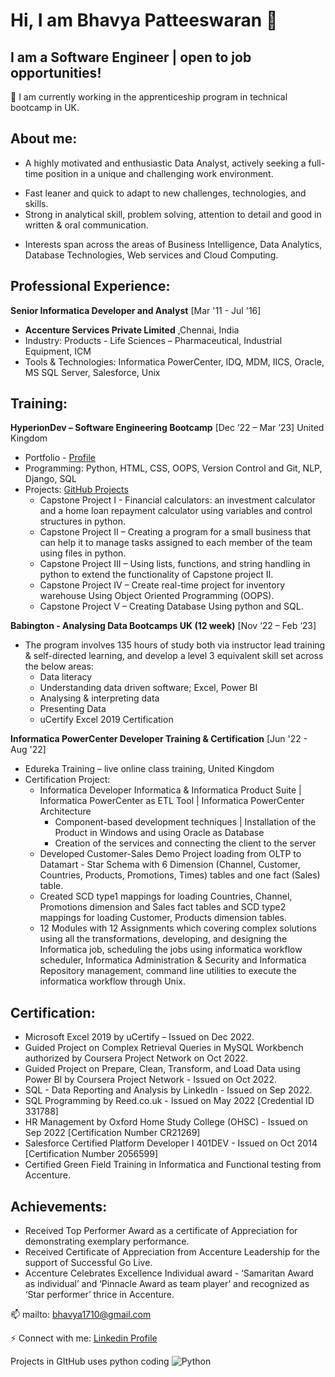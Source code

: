 # Hi, I am Bhavya Patteeswaran 👋
## I am a Software Engineer | open to job opportunities!

🌱 I am currently working in the apprenticeship program in technical bootcamp in UK.

## About me:
- A highly motivated and enthusiastic Data Analyst, actively seeking a full-time position in a unique and challenging work environment. 
* Fast leaner and quick to adapt to new challenges, technologies, and skills. 
* Strong in analytical skill, problem solving, attention to detail and good in written & oral communication. 
+ Interests span across the areas of Business Intelligence, Data Analytics, Database Technologies, Web services and Cloud Computing.

## Professional Experience:
**Senior Informatica Developer and Analyst** 						[Mar '11 - Jul '16]
* **Accenture Services Private Limited**					          ,Chennai, India
* Industry: Products - Life Sciences – Pharmaceutical, Industrial Equipment, ICM
* Tools & Technologies: Informatica PowerCenter, IDQ, MDM, IICS, Oracle, MS SQL Server, Salesforce, Unix

## Training:
**HyperionDev – Software Engineering Bootcamp** 					                     [Dec ’22 – Mar ‘23] United Kingdom
* Portfolio - [Profile](https://www.hyperiondev.com/portfolio/112904/)            
* Programming: Python, HTML, CSS, OOPS, Version Control and Git, NLP, Django, SQL
* Projects: [GitHub Projects](https://github.com/BhavyaP17)
  -	Capstone Project I - Financial calculators: an investment calculator and a home loan repayment calculator using variables and control structures in python.
  -	Capstone Project II – Creating a program for a small business that can help it to manage tasks assigned to each member of the team using files in python.
  - Capstone Project III – Using lists, functions, and string handling in python to extend the functionality of Capstone project II.
  -	Capstone Project IV – Create real-time project for inventory warehouse Using Object Oriented Programming (OOPS).
  -	Capstone Project V – Creating Database Using python and SQL.

**Babington - Analysing Data Bootcamps UK (12 week)**     				[Nov ’22 – Feb ‘23]
* The program involves 135 hours of study both via instructor lead training & self-directed learning, and develop a level 3 equivalent skill set across the below areas:
  - Data literacy 
  - Understanding data driven software; Excel, Power BI
  - Analysing & interpreting data 
  - Presenting Data 
  - uCertify Excel 2019 Certification 

**Informatica PowerCenter Developer Training & Certification**				[Jun '22 - Aug '22]
* Edureka Training – live online class training,						            United Kingdom
* Certification Project: 
  - Informatica Developer Informatica & Informatica Product Suite | Informatica PowerCenter as ETL Tool | Informatica PowerCenter Architecture 
    - Component-based development techniques | Installation of the Product in Windows and using Oracle as Database 
    - Creation of the services and connecting the client to the server 
  - Developed Customer-Sales Demo Project loading from OLTP to Datamart - Star Schema with 6 Dimension (Channel, Customer, Countries, Products, Promotions, Times) tables and one fact (Sales) table.
  - Created SCD type1 mappings for loading Countries, Channel, Promotions dimension and Sales fact tables and SCD type2 mappings for loading Customer, Products dimension tables.
  - 12 Modules with 12 Assignments which covering complex solutions using all the transformations, developing, and designing the Informatica job, scheduling the jobs using informatica workflow scheduler, Informatica Administration & Security and Informatica Repository management, command line utilities to execute the informatica workflow through Unix.

## Certification:
* Microsoft Excel 2019 by uCertify – Issued on Dec 2022.
* Guided Project on Complex Retrieval Queries in MySQL Workbench authorized by Coursera Project Network on Oct 2022. 
* Guided Project on Prepare, Clean, Transform, and Load Data using Power BI by Coursera Project Network - Issued on Oct 2022. 
* SQL - Data Reporting and Analysis by LinkedIn - Issued on Sep 2022. 
* SQL Programming by Reed.co.uk - Issued on May 2022 [Credential ID 331788] 
* HR Management by Oxford Home Study College (OHSC) - Issued on Sep 2022 [Certification Number CR21269] 
* Salesforce Certified Platform Developer I 401DEV - Issued on Oct 2014 [Certification Number 2056599] 
* Certified Green Field Training in Informatica and Functional testing from Accenture.

## Achievements:
* Received Top Performer Award as a certificate of Appreciation for demonstrating exemplary performance. 
* Received Certificate of Appreciation from Accenture Leadership for the support of Successful Go Live. 
* Accenture Celebrates Excellence Individual award - ‘Samaritan Award as individual’ and ‘Pinnacle Award as team player’ and recognized as ‘Star performer’ thrice in Accenture.

📫 mailto: bhavya1710@gmail.com

⚡ Connect with me:
[Linkedin Profile](https://www.linkedin.com/in/bhavya-patteeswaran-38a23916/)

Projects in GItHub uses python coding
<picture>
  <source media="(prefers-color-scheme: dark)" srcset="https://s3.dualstack.us-east-2.amazonaws.com/pythondotorg-assets/media/files/python-logo-only.svg">
  <source media="(prefers-color-scheme: light)" srcset="https://s3.dualstack.us-east-2.amazonaws.com/pythondotorg-assets/media/files/python-logo-only.svg">
  <img alt="Python" src="https://s3.dualstack.us-east-2.amazonaws.com/pythondotorg-assets/media/files/python-logo-only.svg">
</picture>

